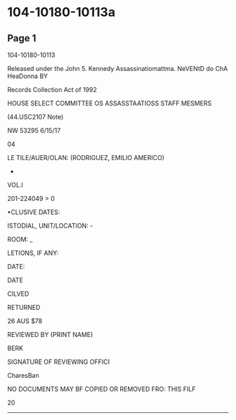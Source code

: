 # 104-10180-10113a

## Page 1

104-10180-10113

Released under the John 5. Kennedy Assassinatiomattma. NeVENtD do ChA HeaDonna BY

Records Collection Act of 1992

HOUSE SELECT COMMITTEE OS ASSASSTAATIOSS STAFF MESMERS

(44.USC2107 Note)

NW 53295 6/15/17

04

LE TILE/AUER/OLAN: (RODRIGUEZ, EMILIO AMERICO)

-

VOL.I

201-224049 > 0

•CLUSIVE DATES:

ISTODIAL, UNIT/LOCATION: -

ROOM: _

LETIONS, IF ANY:

DATE:

DATE

CILVED

RETURNED

26 AUS $78

REVIEWED BY (PRINT NAME)

BERK

SIGNATURE OF REVIEWING OFFICI

CharesBan

NO DOCUMENTS MAY BF COPIED OR REMOVED FRO: THIS FILF

20

---

